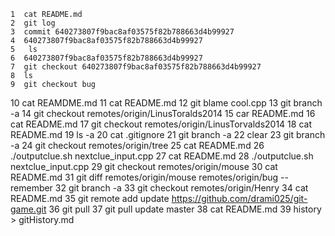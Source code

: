     1  cat README.md
    2  git log
    3  commit 640273807f9bac8af03575f82b788663d4b99927
    4  640273807f9bac8af03575f82b788663d4b99927
    5   ls
    6  640273807f9bac8af03575f82b788663d4b99927
    7  git checkout 640273807f9bac8af03575f82b788663d4b99927
    8  ls
    9  git checkout bug
   10  cat REAMDME.md
   11  cat README.md
   12  git blame cool.cpp
   13  git branch -a
   14  git checkout remotes/origin/LinusToralds2014
   15  car README.md
   16  cat README.md
   17  git checkout remotes/origin/LinusTorvalds2014
   18  cat README.md
   19  ls -a
   20  cat .gitignore
   21  git branch -a
   22  clear
   23  git branch -a
   24  git checkout remotes/origin/tree
   25  cat README.md
   26  ./outputclue.sh nextclue_input.cpp
   27  cat README.md
   28  ./outputclue.sh nextclue_input.cpp
   29  git checkout remotes/origin/mouse
   30  cat README.md
   31  git diff remotes/origin/mouse remotes/origin/bug -- remember
   32  git branch -a
   33  git checkout remotes/origin/Henry
   34  cat README.md
   35  git remote add update https://github.com/drami025/git-game.git
   36  git pull
   37  git pull update master
   38  cat README.md
   39  history > gitHistory.md
